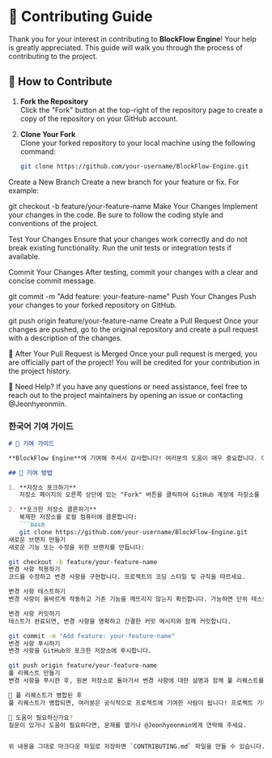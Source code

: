 # 🤝 Contributing Guide

Thank you for your interest in contributing to **BlockFlow Engine**! Your help is greatly appreciated. This guide will walk you through the process of contributing to the project.

## 📝 How to Contribute

1. **Fork the Repository**  
   Click the "Fork" button at the top-right of the repository page to create a copy of the repository on your GitHub account.

2. **Clone Your Fork**  
   Clone your forked repository to your local machine using the following command:
   ```bash
   git clone https://github.com/your-username/BlockFlow-Engine.git
Create a New Branch
Create a new branch for your feature or fix. For example:

git checkout -b feature/your-feature-name
Make Your Changes
Implement your changes in the code. Be sure to follow the coding style and conventions of the project.

Test Your Changes
Ensure that your changes work correctly and do not break existing functionality. Run the unit tests or integration tests if available.

Commit Your Changes
After testing, commit your changes with a clear and concise commit message.

git commit -m "Add feature: your-feature-name"
Push Your Changes
Push your changes to your forked repository on GitHub.

git push origin feature/your-feature-name
Create a Pull Request
Once your changes are pushed, go to the original repository and create a pull request with a description of the changes.

🎉 After Your Pull Request is Merged
Once your pull request is merged, you are officially part of the project! You will be credited for your contribution in the project history.

🤔 Need Help?
If you have any questions or need assistance, feel free to reach out to the project maintainers by opening an issue or contacting @Jeonhyeonmin.


### 한국어 기여 가이드

```markdown
# 🤝 기여 가이드

**BlockFlow Engine**에 기여해 주셔서 감사합니다! 여러분의 도움이 매우 중요합니다. 이 가이드는 프로젝트에 기여하는 방법을 설명합니다.

## 📝 기여 방법

1. **저장소 포크하기**  
   저장소 페이지의 오른쪽 상단에 있는 "Fork" 버튼을 클릭하여 GitHub 계정에 저장소를 복사합니다.

2. **포크한 저장소 클론하기**  
   복제한 저장소를 로컬 컴퓨터에 클론합니다:
   ```bash
   git clone https://github.com/your-username/BlockFlow-Engine.git
새로운 브랜치 만들기
새로운 기능 또는 수정을 위한 브랜치를 만듭니다:

git checkout -b feature/your-feature-name
변경 사항 적용하기
코드를 수정하고 변경 사항을 구현합니다. 프로젝트의 코딩 스타일 및 규칙을 따르세요.

변경 사항 테스트하기
변경 사항이 올바르게 작동하고 기존 기능을 깨뜨리지 않는지 확인합니다. 가능하면 단위 테스트 또는 통합 테스트를 실행하세요.

변경 사항 커밋하기
테스트가 완료되면, 변경 사항을 명확하고 간결한 커밋 메시지와 함께 커밋합니다.

git commit -m "Add feature: your-feature-name"
변경 사항 푸시하기
변경 사항을 GitHub의 포크한 저장소에 푸시합니다.

git push origin feature/your-feature-name
풀 리퀘스트 만들기
변경 사항을 푸시한 후, 원본 저장소로 돌아가서 변경 사항에 대한 설명과 함께 풀 리퀘스트를 생성합니다.

🎉 풀 리퀘스트가 병합된 후
풀 리퀘스트가 병합되면, 여러분은 공식적으로 프로젝트에 기여한 사람이 됩니다! 프로젝트 기록에서 여러분의 기여를 확인할 수 있습니다.

🤔 도움이 필요하신가요?
질문이 있거나 도움이 필요하다면, 문제를 열거나 @Jeonhyeonmin에게 연락해 주세요.


위 내용을 그대로 마크다운 파일로 저장하면 `CONTRIBUTING.md` 파일을 만들 수 있습니다.
